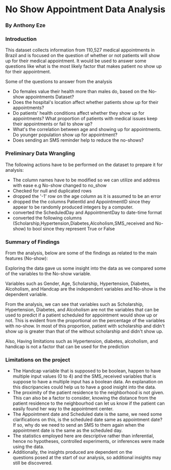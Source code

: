 # No Show Appointment Data Analysis
### By Anthony Eze

### Introduction
This dataset collects information from 110,527 medical appointments in Brazil and is focused on the question of whether or not patients will show up for their medical appointment. It would be used to answer some questions like what is the most likely factor that makes patient no show up for their appointment.

Some of the questions to answer from the analysis

- Do females value their health more than males do, based on the No-show appointments Dataset?
- Does the hospital's location affect whether patients show up for their appointments?
- Do patients' health conditions affect whether they show up for appointments? What proportion of patients with medical issues keep their appointments or fail to show up?
- What's the correlation between age and showing up for appointments. Do younger population show up for appointment?
- Does sending an SMS reminder help to reduce the no-shows?

### Preliminary Data Wrangling
The following actions have to be performed on the dataset to prepare it for analysis:

- The column names have to be modified so we can utilize and address with ease e.g No-show changed to no_show
- Checked for null and duplicated rows
- dropped the '-1' row on the age column as it is assumed to be an error
- dropped the the columns PatientId and AppointmentID since they appear to be randomly produced integers by a computer.
- converted the ScheduledDay and AppointmentDay to date-time format
- converted the following columns (Scholarship,Hypertension,Diabetes,Alcoholism,SMS_received and No-show) to bool since they represent True or False

### Summary of Findings
From the analysis, below are some of the findings as related to the main features (No-show):

Exploring the data gave us some insight into the data as we compared some of the variables to the No-show variable.

Variables such as Gender, Age, Scholarship, Hypertension, Diabetes, Alcoholism, and Handcap are the independent variables and No-show is the dependent variable.

From the analysis, we can see that variables such as Scholarship, Hypertension, Diabetes, and Alcoholism are not the variables that can be used to predict if a patient scheduled for appointment would show up or not. This is evident from the proportional on the percentage of the variables with no-show. In most of this proportion, patient with scholarship and didn't show up is greater than that of the without scholarship and didn't show up.

Also, Having limitations such as Hypertension, diabetes, alcoholism, and handicap is not a factor that can be used for the prediction

### Limitations on the project
- The Handcap variable that is supposed to be boolean, happen to have multiple input values (0 to 4) and the SMS_received variables that is suppose to have a multiple input has a boolean data. An explanation on this discripancies could help us to have a good insight into the data.
- The proximity of the patient residence to the neighborhood is not given. This can also be a factor to consider, knowing the distance from the patient residence to the neighbourhod can let us know if the patient can easily found her way to the appointment center.
- The Appointment date and Scheduled date is the same, we need some clarifications on this, is the scheduled date same as appointment date? If so, why do we need to send an SMS to them again when the appointment date is the same as the scheduled day.
- The statistics employed here are descriptive rather than inferential, hence no hypotheses, controlled experiments, or inferences were made using the data.
- Additionally, the insights produced are dependent on the questions posed at the start of our analysis, so additional insights may still be discovered.
